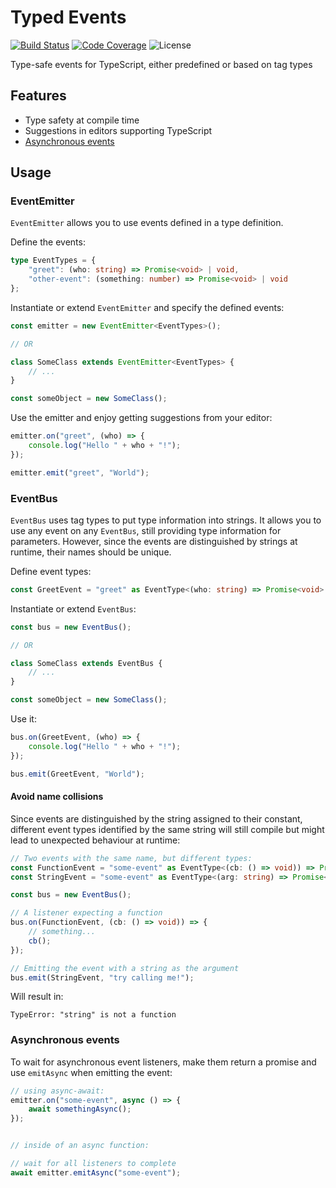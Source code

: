 # Typed Events

[![Build Status](https://travis-ci.com/Jartreg/typed-events.svg?branch=master)](https://travis-ci.com/Jartreg/typed-events)
[![Code Coverage](https://codecov.io/gh/Jartreg/typed-events/branch/master/graph/badge.svg)](https://codecov.io/gh/Jartreg/typed-events)
![License](https://img.shields.io/github/license/jartreg/typed-events.svg)

Type-safe events for TypeScript, either predefined or based on tag types

## Features
* Type safety at compile time
* Suggestions in editors supporting TypeScript
* [Asynchronous events](#asynchronous-events)

## Usage

### EventEmitter
`EventEmitter` allows you to use events defined in a type definition.

Define the events:
```typescript
type EventTypes = {
    "greet": (who: string) => Promise<void> | void,
    "other-event": (something: number) => Promise<void> | void
};
```

Instantiate or extend `EventEmitter` and specify the defined events:
```typescript
const emitter = new EventEmitter<EventTypes>();

// OR

class SomeClass extends EventEmitter<EventTypes> {
    // ...
}

const someObject = new SomeClass();
```

Use the emitter and enjoy getting suggestions from your editor:
```typescript
emitter.on("greet", (who) => {
    console.log("Hello " + who + "!");
});

emitter.emit("greet", "World");
```

### EventBus
`EventBus` uses tag types to put type information into strings. It allows you to use any event on any `EventBus`, still providing type information for parameters.
However, since the events are distinguished by strings at runtime, their names should be unique.

Define event types:
```typescript
const GreetEvent = "greet" as EventType<(who: string) => Promise<void> | void>;
```

Instantiate or extend `EventBus`:
```typescript
const bus = new EventBus();

// OR

class SomeClass extends EventBus {
    // ...
}

const someObject = new SomeClass();
```

Use it:
```typescript
bus.on(GreetEvent, (who) => {
    console.log("Hello " + who + "!");
});

bus.emit(GreetEvent, "World");
```

#### Avoid name collisions
Since events are distinguished by the string assigned to their constant, different event types identified by the same string will still compile but might lead to unexpected behaviour at runtime:

```typescript
// Two events with the same name, but different types:
const FunctionEvent = "some-event" as EventType<(cb: () => void)) => Promise<void> | void>;
const StringEvent = "some-event" as EventType<(arg: string) => Promise<void> | void>;

const bus = new EventBus();

// A listener expecting a function
bus.on(FunctionEvent, (cb: () => void)) => {
    // something...
    cb();
});

// Emitting the event with a string as the argument
bus.emit(StringEvent, "try calling me!");
```

Will result in:
```
TypeError: "string" is not a function
```

### Asynchronous events
To wait for asynchronous event listeners, make them return a promise and use `emitAsync` when emitting the event:

```typescript
// using async-await:
emitter.on("some-event", async () => {
    await somethingAsync();
});


// inside of an async function:

// wait for all listeners to complete
await emitter.emitAsync("some-event");
```
